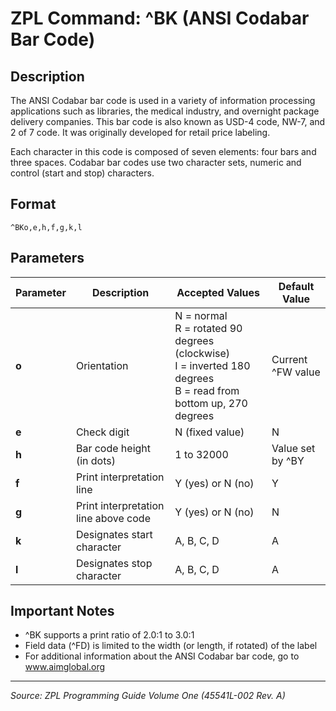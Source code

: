 # ZPL Command: ^BK (ANSI Codabar Bar Code)

## Description
The ANSI Codabar bar code is used in a variety of information processing applications such as libraries, the medical industry, and overnight package delivery companies. This bar code is also known as USD-4 code, NW-7, and 2 of 7 code. It was originally developed for retail price labeling.

Each character in this code is composed of seven elements: four bars and three spaces. Codabar bar codes use two character sets, numeric and control (start and stop) characters.

## Format
```
^BKo,e,h,f,g,k,l
```

## Parameters
| Parameter | Description | Accepted Values | Default Value |
|-----------|-------------|----------------|---------------|
| **o** | Orientation | N = normal<br>R = rotated 90 degrees (clockwise)<br>I = inverted 180 degrees<br>B = read from bottom up, 270 degrees | Current ^FW value |
| **e** | Check digit | N (fixed value) | N |
| **h** | Bar code height (in dots) | 1 to 32000 | Value set by ^BY |
| **f** | Print interpretation line | Y (yes) or N (no) | Y |
| **g** | Print interpretation line above code | Y (yes) or N (no) | N |
| **k** | Designates start character | A, B, C, D | A |
| **l** | Designates stop character | A, B, C, D | A |

## Important Notes
- ^BK supports a print ratio of 2.0:1 to 3.0:1
- Field data (^FD) is limited to the width (or length, if rotated) of the label
- For additional information about the ANSI Codabar bar code, go to www.aimglobal.org

---
*Source: ZPL Programming Guide Volume One (45541L-002 Rev. A)*